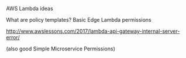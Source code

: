 AWS Lambda ideas

What are policy templates?
   Basic Edge Lambda permissions

http://www.awslessons.com/2017/lambda-api-gateway-internal-server-error/

(also good Simple Microservice Permissions)
